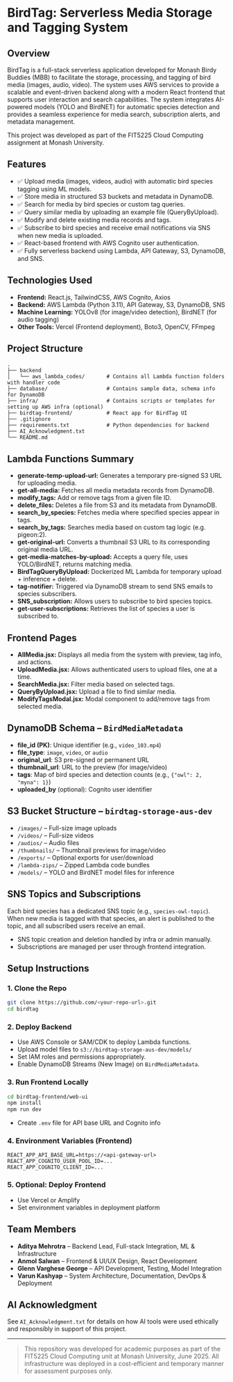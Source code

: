 # BirdTag: Serverless Media Storage and Tagging System

## Overview
BirdTag is a full-stack serverless application developed for Monash Birdy Buddies (MBB) to facilitate the storage, processing, and tagging of bird media (images, audio, video). The system uses AWS services to provide a scalable and event-driven backend along with a modern React frontend that supports user interaction and search capabilities. The system integrates AI-powered models (YOLO and BirdNET) for automatic species detection and provides a seamless experience for media search, subscription alerts, and metadata management.

This project was developed as part of the FIT5225 Cloud Computing assignment at Monash University.

## Features
- ✅ Upload media (images, videos, audio) with automatic bird species tagging using ML models.
- ✅ Store media in structured S3 buckets and metadata in DynamoDB.
- ✅ Search for media by bird species or custom tag queries.
- ✅ Query similar media by uploading an example file (QueryByUpload).
- ✅ Modify and delete existing media records and tags.
- ✅ Subscribe to bird species and receive email notifications via SNS when new media is uploaded.
- ✅ React-based frontend with AWS Cognito user authentication.
- ✅ Fully serverless backend using Lambda, API Gateway, S3, DynamoDB, and SNS.

## Technologies Used
- **Frontend:** React.js, TailwindCSS, AWS Cognito, Axios
- **Backend:** AWS Lambda (Python 3.11), API Gateway, S3, DynamoDB, SNS
- **Machine Learning:** YOLOv8 (for image/video detection), BirdNET (for audio tagging)
- **Other Tools:** Vercel (Frontend deployment), Boto3, OpenCV, FFmpeg

## Project Structure
```
.
├── backend
│   └── aws_lambda_codes/       # Contains all Lambda function folders with handler code
├── database/                   # Contains sample data, schema info for DynamoDB
├── infra/                      # Contains scripts or templates for setting up AWS infra (optional)
├── birdtag-frontend/           # React app for BirdTag UI
├── .gitignore
├── requirements.txt            # Python dependencies for backend
├── AI_Acknowledgment.txt
└── README.md
```

## Lambda Functions Summary
- **generate-temp-upload-url:** Generates a temporary pre-signed S3 URL for uploading media.
- **get-all-media:** Fetches all media metadata records from DynamoDB.
- **modify_tags:** Add or remove tags from a given file ID.
- **delete_files:** Deletes a file from S3 and its metadata from DynamoDB.
- **search_by_species:** Fetches media where specified species appear in tags.
- **search_by_tags:** Searches media based on custom tag logic (e.g. pigeon:2).
- **get-original-url:** Converts a thumbnail S3 URL to its corresponding original media URL.
- **get-media-matches-by-upload:** Accepts a query file, uses YOLO/BirdNET, returns matching media.
- **BirdTagQueryByUpload:** Dockerized ML Lambda for temporary upload + inference + delete.
- **tag-notifier:** Triggered via DynamoDB stream to send SNS emails to species subscribers.
- **SNS_subscription:** Allows users to subscribe to bird species topics.
- **get-user-subscriptions:** Retrieves the list of species a user is subscribed to.

## Frontend Pages
- **AllMedia.jsx:** Displays all media from the system with preview, tag info, and actions.
- **UploadMedia.jsx:** Allows authenticated users to upload files, one at a time.
- **SearchMedia.jsx:** Filter media based on selected tags.
- **QueryByUpload.jsx:** Upload a file to find similar media.
- **ModifyTagsModal.jsx:** Modal component to add/remove tags from selected media.

## DynamoDB Schema – `BirdMediaMetadata`
- **file_id (PK)**: Unique identifier (e.g., `video_103.mp4`)
- **file_type**: `image`, `video`, or `audio`
- **original_url**: S3 pre-signed or permanent URL
- **thumbnail_url**: URL to the preview (for image/video)
- **tags**: Map of bird species and detection counts (e.g., `{"owl": 2, "myna": 1}`)
- **uploaded_by** (optional): Cognito user identifier

## S3 Bucket Structure – `birdtag-storage-aus-dev`
- `/images/` – Full-size image uploads
- `/videos/` – Full-size videos
- `/audios/` – Audio files
- `/thumbnails/` – Thumbnail previews for image/video
- `/exports/` – Optional exports for user/download
- `/lambda-zips/` – Zipped Lambda code bundles
- `/models/` – YOLO and BirdNET model files for inference

## SNS Topics and Subscriptions
Each bird species has a dedicated SNS topic (e.g., `species-owl-topic`). When new media is tagged with that species, an alert is published to the topic, and all subscribed users receive an email.

- SNS topic creation and deletion handled by infra or admin manually.
- Subscriptions are managed per user through frontend integration.

## Setup Instructions
### 1. Clone the Repo
```bash
git clone https://github.com/<your-repo-url>.git
cd birdtag
```

### 2. Deploy Backend
- Use AWS Console or SAM/CDK to deploy Lambda functions.
- Upload model files to `s3://birdtag-storage-aus-dev/models/`
- Set IAM roles and permissions appropriately.
- Enable DynamoDB Streams (New Image) on `BirdMediaMetadata`.

### 3. Run Frontend Locally
```bash
cd birdtag-frontend/web-ui
npm install
npm run dev
```
- Create `.env` file for API base URL and Cognito info

### 4. Environment Variables (Frontend)
```
REACT_APP_API_BASE_URL=https://<api-gateway-url>
REACT_APP_COGNITO_USER_POOL_ID=...
REACT_APP_COGNITO_CLIENT_ID=...
```

### 5. Optional: Deploy Frontend
- Use Vercel or Amplify
- Set environment variables in deployment platform

## Team Members
- **Aditya Mehrotra** – Backend Lead, Full-stack Integration, ML & Infrastructure
- **Anmol Salwan** – Frontend & UI/UX Design, React Development
- **Glenn Varghese George** – API Development, Testing, Model Integration
- **Varun Kashyap** – System Architecture, Documentation, DevOps & Deployment

## AI Acknowledgment
See `AI_Acknowledgment.txt` for details on how AI tools were used ethically and responsibly in support of this project.

---

> This repository was developed for academic purposes as part of the FIT5225 Cloud Computing unit at Monash University, June 2025. All infrastructure was deployed in a cost-efficient and temporary manner for assessment purposes only.